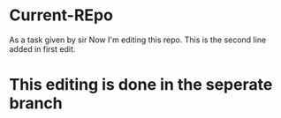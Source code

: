 # Current-REpo
As a task given by sir
Now I'm editing this repo.
This is the second line added in first edit.
# This editing is done in the seperate branch
